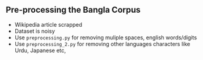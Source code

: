 ## Pre-processing the Bangla Corpus
- Wikipedia article scrapped 
- Dataset is noisy
- Use `preprocessing.py` for removing muliple spaces, english words/digits
- Use `preprocessing_2.py` for removing other languages characters like Urdu, Japanese etc, 
